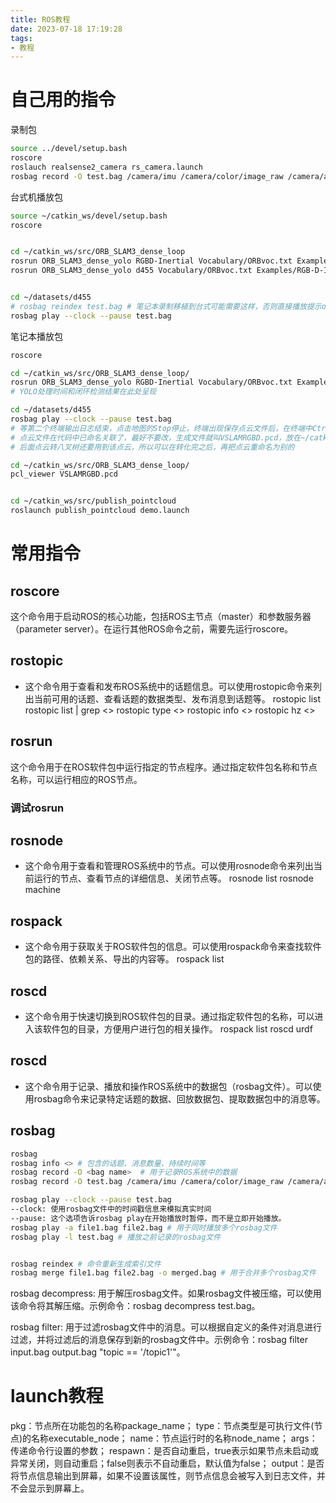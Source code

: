 ```yaml
---
title: ROS教程
date: 2023-07-18 17:19:28
tags:
- 教程
---
```


# 自己用的指令
录制包
```bash
source ../devel/setup.bash
roscore
roslauch realsense2_camera rs_camera.launch
rosbag record -O test.bag /camera/imu /camera/color/image_raw /camera/aligned_depth_to_color/image_raw
```

台式机播放包
```bash
source ~/catkin_ws/devel/setup.bash
roscore


cd ~/catkin_ws/src/ORB_SLAM3_dense_loop
rosrun ORB_SLAM3_dense_yolo RGBD-Inertial Vocabulary/ORBvoc.txt Examples/RGB-D-Inertial/d455-211.yaml
rosrun ORB_SLAM3_dense_yolo d455 Vocabulary/ORBvoc.txt Examples/RGB-D-Inertial/d455-211.yaml（RGBD-YOLO）


cd ~/datasets/d455
# rosbag reindex test.bag # 笔记本录制移植到台式可能需要这样，否则直接播放提示op缺失
rosbag play --clock --pause test.bag
```

笔记本播放包
```bash
roscore

cd ~/catkin_ws/src/ORB_SLAM3_dense_loop/
rosrun ORB_SLAM3_dense_yolo RGBD-Inertial Vocabulary/ORBvoc.txt Examples/RGB-D-Inertial/d455-211.yaml 
# YOLO处理时间和闭环检测结果在此处呈现

cd ~/datasets/d455
rosbag play --clock --pause test.bag 
# 等第二个终端输出日志结束，点击地图的Stop停止，终端出现保存点云文件后，在终端中Ctrl+C结束
# 点云文件在代码中已命名关联了，最好不要改，生成文件就叫VSLAMRGBD.pcd，放在~/catkin_ws/src/ORB_SLAM3_dense_loop/下
# 后面点云转八叉树还要用到该点云，所以可以在转化完之后，再把点云重命名为别的

cd ~/catkin_ws/src/ORB_SLAM3_dense_loop/
pcl_viewer VSLAMRGBD.pcd


cd ~/catkin_ws/src/publish_pointcloud
roslaunch publish_pointcloud demo.launch
```

# 常用指令


## roscore
这个命令用于启动ROS的核心功能，包括ROS主节点（master）和参数服务器（parameter server）。在运行其他ROS命令之前，需要先运行roscore。


## rostopic
- 这个命令用于查看和发布ROS系统中的话题信息。可以使用rostopic命令来列出当前可用的话题、查看话题的数据类型、发布消息到话题等。
rostopic list
rostopic list | grep <>
rostopic type <>
rostopic info <>
rostopic hz <>


## rosrun
这个命令用于在ROS软件包中运行指定的节点程序。通过指定软件包名称和节点名称，可以运行相应的ROS节点。

### 调试rosrun
<launch>
    <arg name = "launch_prefix" default="" />
    <param name = "use_sim_time" default="" />
    <node pkg="message_filter_example" type="complex_node" name="message_filter_example" output="screen" launch-prefix="xterm -e gdb -ex run --args"/>
</launch>

<!-- <launch-prefix= "xterm -e gdb --args"> -->


<launch>
  <!-- 设置ORB_SLAM3_dense_yolo节点的参数 -->
  <arg name="vocabulary_file" default="Vocabulary/ORBvoc.txt"/>
  <arg name="config_file" default="Examples/RGB-D-Inertial/d455-211.yaml"/>

  <!-- 启动ORB_SLAM3_dense_yolo节点 -->
  <node pkg="ORB_SLAM3_dense_yolo" type="RGBD-Inertial" name="ORB_SLAM3_dense_yolo_node">
    <param name="vocabulary_file" value="$(arg vocabulary_file)"/>
    <param name="config_file" value="$(arg config_file)"/>
  </node>
</launch>



## rosnode 
- 这个命令用于查看和管理ROS系统中的节点。可以使用rosnode命令来列出当前运行的节点、查看节点的详细信息、关闭节点等。
rosnode list
rosnode machine
## rospack 
- 这个命令用于获取关于ROS软件包的信息。可以使用rospack命令来查找软件包的路径、依赖关系、导出的内容等。
rospack list



## roscd
- 这个命令用于快速切换到ROS软件包的目录。通过指定软件包的名称，可以进入该软件包的目录，方便用户进行包的相关操作。
rospack list
roscd urdf


## roscd
- 这个命令用于记录、播放和操作ROS系统中的数据包（rosbag文件）。可以使用rosbag命令来记录特定话题的数据、回放数据包、提取数据包中的消息等。


## rosbag
```bash
rosbag
rosbag info <> # 包含的话题、消息数量、持续时间等
rosbag record -O <bag name>  # 用于记录ROS系统中的数据
rosbag record -O test.bag /camera/imu /camera/color/image_raw /camera/aligned_depth_to_color/image_raw

rosbag play --clock --pause test.bag
--clock: 使用rosbag文件中的时间戳信息来模拟真实时间
--pause: 这个选项告诉rosbag play在开始播放时暂停，而不是立即开始播放。
rosbag play -a file1.bag file2.bag # 用于同时播放多个rosbag文件
rosbag play -l test.bag # 播放之前记录的rosbag文件


rosbag reindex # 命令重新生成索引文件
rosbag merge file1.bag file2.bag -o merged.bag # 用于合并多个rosbag文件
```


rosbag decompress: 用于解压rosbag文件。如果rosbag文件被压缩，可以使用该命令将其解压缩。示例命令：rosbag decompress test.bag。

rosbag filter: 用于过滤rosbag文件中的消息。可以根据自定义的条件对消息进行过滤，并将过滤后的消息保存到新的rosbag文件中。示例命令：rosbag filter input.bag output.bag "topic == '/topic1'"。






# launch教程


<launch>
    <node .../>
   	<param .../>
    <rosparam .../>
    <include .../>
    <remap .../>
    <arg .../>
    <group>  </group>
</launch>

<node pkg="package_name" type="executable_node" name="node_name" args="$()" respawn="true" output="sceen">

pkg：节点所在功能包的名称package_name；
type：节点类型是可执行文件(节点)的名称executable_node；
name：节点运行时的名称node_name；
args：传递命令行设置的参数；
respawn：是否自动重启，true表示如果节点未启动或异常关闭，则自动重启；false则表示不自动重启，默认值为false；
output：是否将节点信息输出到屏幕，如果不设置该属性，则节点信息会被写入到日志文件，并不会显示到屏幕上。






























































